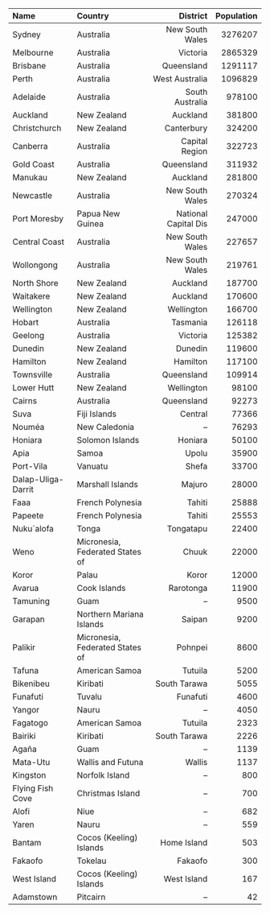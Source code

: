 |Name | Country | District| Population| 
| :--- | :--- | ---: | ---: |
| Sydney | Australia | New South Wales | 3276207 |
| Melbourne | Australia | Victoria | 2865329 |
| Brisbane | Australia | Queensland | 1291117 |
| Perth | Australia | West Australia | 1096829 |
| Adelaide | Australia | South Australia | 978100 |
| Auckland | New Zealand | Auckland | 381800 |
| Christchurch | New Zealand | Canterbury | 324200 |
| Canberra | Australia | Capital Region | 322723 |
| Gold Coast | Australia | Queensland | 311932 |
| Manukau | New Zealand | Auckland | 281800 |
| Newcastle | Australia | New South Wales | 270324 |
| Port Moresby | Papua New Guinea | National Capital Dis | 247000 |
| Central Coast | Australia | New South Wales | 227657 |
| Wollongong | Australia | New South Wales | 219761 |
| North Shore | New Zealand | Auckland | 187700 |
| Waitakere | New Zealand | Auckland | 170600 |
| Wellington | New Zealand | Wellington | 166700 |
| Hobart | Australia | Tasmania | 126118 |
| Geelong | Australia | Victoria | 125382 |
| Dunedin | New Zealand | Dunedin | 119600 |
| Hamilton | New Zealand | Hamilton | 117100 |
| Townsville | Australia | Queensland | 109914 |
| Lower Hutt | New Zealand | Wellington | 98100 |
| Cairns | Australia | Queensland | 92273 |
| Suva | Fiji Islands | Central | 77366 |
| Nouméa | New Caledonia | – | 76293 |
| Honiara | Solomon Islands | Honiara | 50100 |
| Apia | Samoa | Upolu | 35900 |
| Port-Vila | Vanuatu | Shefa | 33700 |
| Dalap-Uliga-Darrit | Marshall Islands | Majuro | 28000 |
| Faaa | French Polynesia | Tahiti | 25888 |
| Papeete | French Polynesia | Tahiti | 25553 |
| Nuku´alofa | Tonga | Tongatapu | 22400 |
| Weno | Micronesia, Federated States of | Chuuk | 22000 |
| Koror | Palau | Koror | 12000 |
| Avarua | Cook Islands | Rarotonga | 11900 |
| Tamuning | Guam | – | 9500 |
| Garapan | Northern Mariana Islands | Saipan | 9200 |
| Palikir | Micronesia, Federated States of | Pohnpei | 8600 |
| Tafuna | American Samoa | Tutuila | 5200 |
| Bikenibeu | Kiribati | South Tarawa | 5055 |
| Funafuti | Tuvalu | Funafuti | 4600 |
| Yangor | Nauru | – | 4050 |
| Fagatogo | American Samoa | Tutuila | 2323 |
| Bairiki | Kiribati | South Tarawa | 2226 |
| Agaña | Guam | – | 1139 |
| Mata-Utu | Wallis and Futuna | Wallis | 1137 |
| Kingston | Norfolk Island | – | 800 |
| Flying Fish Cove | Christmas Island | – | 700 |
| Alofi | Niue | – | 682 |
| Yaren | Nauru | – | 559 |
| Bantam | Cocos (Keeling) Islands | Home Island | 503 |
| Fakaofo | Tokelau | Fakaofo | 300 |
| West Island | Cocos (Keeling) Islands | West Island | 167 |
| Adamstown | Pitcairn | – | 42 |
